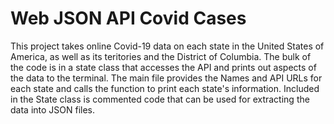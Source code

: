 # Web JSON API Covid Cases
This project takes online Covid-19 data on each state in the United States of America, as well as its teritories and the District of Columbia. The bulk of the code is in a state class that accesses the API and prints out aspects of the data to the terminal. The main file provides the Names and API URLs for each state and calls the function to print each state's information. Included in the State class is commented code that can be used for extracting the data into JSON files.
